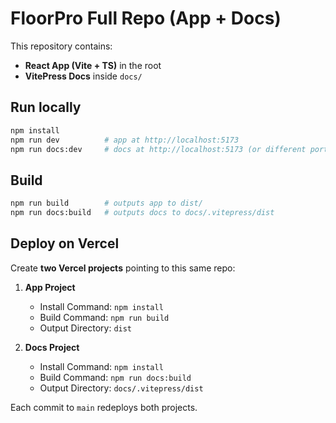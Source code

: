 
# FloorPro Full Repo (App + Docs)

This repository contains:
- **React App (Vite + TS)** in the root
- **VitePress Docs** inside `docs/`

## Run locally
```bash
npm install
npm run dev          # app at http://localhost:5173
npm run docs:dev     # docs at http://localhost:5173 (or different port)
```

## Build
```bash
npm run build        # outputs app to dist/
npm run docs:build   # outputs docs to docs/.vitepress/dist
```

## Deploy on Vercel
Create **two Vercel projects** pointing to this same repo:

1) **App Project**
   - Install Command: `npm install`
   - Build Command: `npm run build`
   - Output Directory: `dist`

2) **Docs Project**
   - Install Command: `npm install`
   - Build Command: `npm run docs:build`
   - Output Directory: `docs/.vitepress/dist`

Each commit to `main` redeploys both projects.
